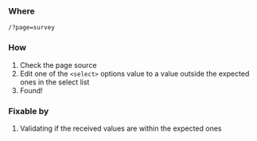 ### Where  

`/?page=survey`

### How  

1. Check the page source
2. Edit one of the `<select>` options value to a value outside the expected ones in the select list
3. Found!

### Fixable by  

1. Validating if the received values are within the expected ones
